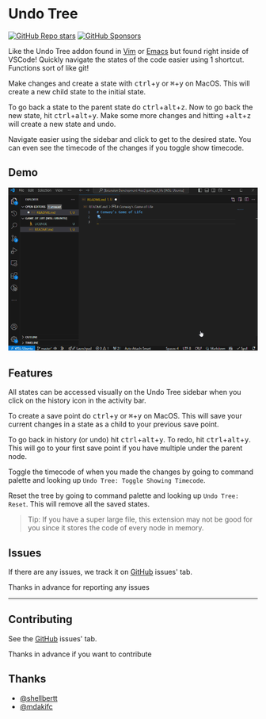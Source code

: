 # Undo Tree

[![GitHub Repo stars](https://img.shields.io/github/stars/zeyu-li/undo-tree-vscode)](https://github.com/Zeyu-Li/undo-tree-vscode) [![GitHub Sponsors](https://img.shields.io/github/sponsors/zeyu-li)](https://github.com/sponsors/Zeyu-Li)



Like the Undo Tree addon found in [Vim](https://github.com/mbbill/undotree) or [Emacs](https://elpa.gnu.org/packages/undo-tree.html) but found right inside of VSCode! Quickly navigate the states of the code easier using 1 shortcut. Functions sort of like git!

Make changes and create a state with <kbd>ctrl</kbd>+<kbd>y</kbd> or <kbd>&#8984;</kbd>+<kbd>y</kbd> on MacOS. This will create a new child state to the initial state.

To go back a state to the parent state do <kbd>ctrl</kbd>+<kbd>alt</kbd>+<kbd>z</kbd>. Now to go back the new state, hit <kbd>ctrl</kbd>+<kbd>alt</kbd>+<kbd>y</kbd>. Make some more changes and hitting +<kbd>alt</kbd>+<kbd>z</kbd> will create a new state and undo.

Navigate easier using the sidebar and click to get to the desired state. You can even see the timecode of the changes if you toggle show timecode.

## Demo

![demo.gif](demo.gif)

## Features

All states can be accessed visually on the Undo Tree sidebar when you click on the history icon in the activity bar.

To create a save point do <kbd>ctrl</kbd>+<kbd>y</kbd> or <kbd>&#8984;</kbd>+<kbd>y</kbd> on MacOS. This will save your current changes in a state as a child to your previous save point.

To go back in history (or undo) hit <kbd>ctrl</kbd>+<kbd>alt</kbd>+<kbd>y</kbd>. To redo, hit <kbd>ctrl</kbd>+<kbd>alt</kbd>+<kbd>y</kbd>. This will go to your first save point if you have multiple under the parent node.

Toggle the timecode of when you made the changes by going to command palette and looking up `Undo Tree: Toggle Showing Timecode`.

Reset the tree by going to command palette and looking up `Undo Tree: Reset`. This will remove all the saved states.

> Tip: If you have a super large file, this extension may not be good for you since it stores the code of every node in memory.

<!-- ## Requirements

If you have any requirements or dependencies, add a section describing those and how to install and configure them.

## Extension Settings

Include if your extension adds any VS Code settings through the `contributes.configuration` extension point.

For example:

This extension contributes the following settings:

* `myExtension.enable`: Enable/disable this extension.
* `myExtension.thing`: Set to `blah` to do something. -->

## Issues

If there are any issues, we track it on [GitHub](https://github.com/Zeyu-Li/undo-tree-vscode) issues' tab.

Thanks in advance for reporting any issues

---

## Contributing

See the [GitHub](https://github.com/Zeyu-Li/undo-tree-vscode) issues' tab.

Thanks in advance if you want to contribute

## Thanks

- [@shellbertt](https://github.com/shellbertt)
- [@mdakifc](https://github.com/mdakifc)

<!-- ## Following extension guidelines

Ensure that you've read through the extensions guidelines and follow the best practices for creating your extension.

* [Extension Guidelines](https://code.visualstudio.com/api/references/extension-guidelines) -->
